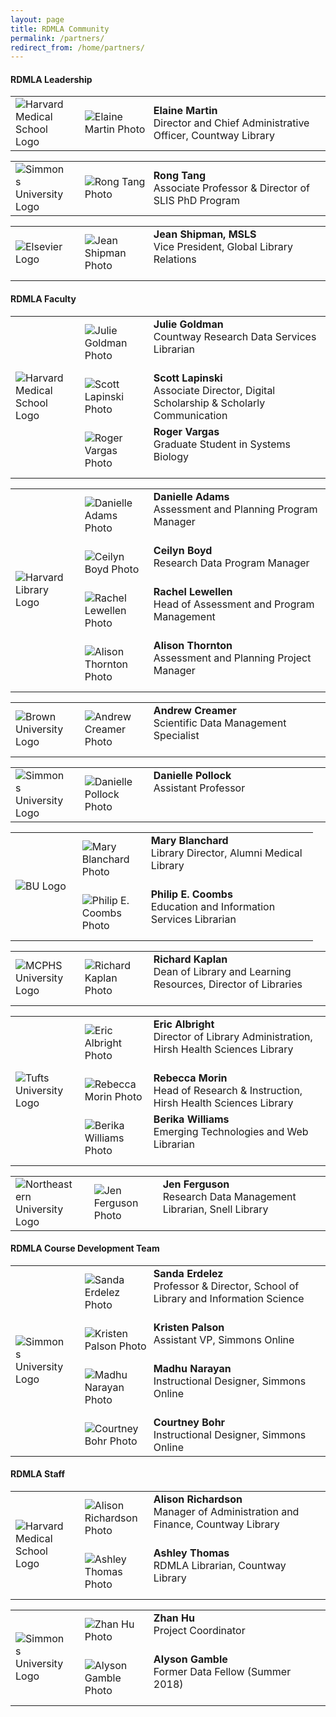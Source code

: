 ```yaml
---
layout: page
title: RDMLA Community
permalink: /partners/
redirect_from: /home/partners/
---
```


#### RDMLA Leadership

<table>
  <tr><td rowspan="1" width="20%"><img src="/images/HMS.png" alt="Harvard Medical School Logo"></td>
    <td><div style="width:100px;float:left;margin:10px"><img src="/images/Elaine-Martin.jpg" alt="Elaine Martin Photo"></div><div>     <b>Elaine Martin</b><br> Director and Chief Administrative Officer, Countway Library</div></td></tr>
</table>

<table>
<tr><td rowspan="1" width="20%"><img src="/images/simmons-college.png" alt="Simmons University Logo"></td>
    <td><div style="width:100px;float:left;margin:10px"><img src="/images/Rong-Tang.jpg" alt="Rong Tang Photo"></div><div><b>Rong       Tang</b><br> Associate Professor & Director of SLIS PhD Program</div></td></tr>
</table>

<table>
<tr><td rowspan="1" width="20%"><img src="/images/Elsevier.png" alt="Elsevier Logo"></td>
    <td><div style="width:100px;float:left;margin:10px"><img src="/images/Jean-Shipman.jpg" alt="Jean Shipman Photo"></div><div>       <b>Jean Shipman, MSLS</b><br> Vice President, Global Library Relations</div></td></tr>
</table>
 
#### RDMLA Faculty 

<table>
<tr><td rowspan="3" width="20%"><img src="/images/HMS.png" alt="Harvard Medical School Logo"></td>
 <td><div style="width:100px;float:left;margin:10px"><img src="/images/julie-goldman.jpg" alt="Julie Goldman Photo"></div><div>    <b>Julie Goldman</b><br> Countway Research Data Services Librarian</div></td></tr>
 <tr><td><div style="width:100px;float:left;margin:10px"><img src="/images/scott lapinski.png" alt="Scott Lapinski Photo"></div>    <div><b>Scott Lapinski</b><br>Associate Director, Digital Scholarship & Scholarly Communication</div></td></tr>
  <tr><td><div style="width:100px;float:left;margin:10px"><img src="/images/roger-vargas.jpg" alt="Roger Vargas Photo"></div>    <div><b>Roger Vargas</b><br>Graduate Student in Systems Biology</div></td></tr>
</table>
  
<table>
  <tr><td rowspan="4" width="20%"><img src="/images/harvard-library.png" alt="Harvard Library Logo"></td>
    <td><div style="width:100px;float:left;margin:10px"><img src="/images/danielle-adams.jpg" alt="Danielle Adams Photo"></div><div><b>Danielle Adams</b><br>Assessment and Planning Program Manager
</div></td></tr>
   <tr><td><div style="width:100px;float:left;margin:10px"><img src="/images/ceilyn-boyd.jpg" alt="Ceilyn Boyd Photo"></div><div><b>Ceilyn Boyd</b><br> Research Data Program Manager</div></td></tr>
  <tr><td><div style="width:100px;float:left;margin:10px"><img src="/images/rachel-lewellen.jpg" alt="Rachel Lewellen Photo"></div><div><b>Rachel Lewellen</b><br> Head of Assessment and Program Management
</div></td></tr>
  <tr><td><div style="width:100px;float:left;margin:10px"><img src="/images/alison-thornton.jpg" alt="Alison Thornton Photo"></div><div><b>Alison Thornton</b><br>Assessment and Planning Project Manager</div></td></tr>
</table>

<table>
  <tr><td rowspan="1" width="20%"><img src="/images/brown-logo.png" alt="Brown University Logo"></td>
    <td><div style="width:100px;float:left;margin:10px"><img src="/images/creamer-andrew.jpg" alt="Andrew Creamer Photo"></div><div><b>Andrew Creamer</b><br> Scientific Data Management Specialist</div></td></tr>
  </table>
  
<table>
  <tr><td rowspan="1" width="20%"><img src="/images/simmons-college.png" alt="Simmons University Logo"></td>
  <td><div style="width:100px;float:left;margin:10px"><img src="/images/danielle-pollock.jpg" alt="Danielle Pollock Photo"></div><div><b>Danielle Pollock</b><br>Assistant Professor</div></td></tr>
</table>

<table>
  <tr><td rowspan="3" width="20%"><img src="/images/boston-university.png" alt="BU Logo"></td>
    <td><div style="width:100px;float:left;margin:10px"><img src="/images/Blanchard-Mary.jpg" alt="Mary Blanchard Photo"></div><div><b>Mary Blanchard</b><br> Library Director, Alumni Medical Library</div></td></tr>
    <tr><td><div style="width:100px;float:left;margin:10px"><img src="/images/philip-coombs.jpg" alt="Philip E. Coombs Photo"></div><div><b>Philip E. Coombs</b><br>Education and Information Services Librarian </div></td></tr>
</table>
  
<table>
  <tr><td rowspan="1" width="20%"><img src="/images/MCPHS.png" alt="MCPHS University Logo"></td>
    <td><div style="width:100px;float:left;margin:10px"><img src="/images/Rich-Kaplan.jpg" alt="Richard Kaplan Photo"></div><div>   <b>Richard Kaplan</b><br> Dean of Library and Learning Resources, Director of Libraries</div></td></tr>
</table>

<table>
  <tr><td rowspan="3" width="20%"><img src="/images/Tufts-University.jpg" alt="Tufts University Logo"></td>
   <td><div style="width:100px;float:left;margin:10px"><img src="/images/Eric-Albright.jpg" alt="Eric Albright Photo"></div><div><b>Eric Albright</b><br> Director of Library Administration, Hirsh Health Sciences Library</div></td></tr>
   <tr><td><div style="width:100px;float:left;margin:10px"><img src="/images/rebecca-morin.jpg" alt="Rebecca Morin Photo"></div><div><b>Rebecca Morin</b><br> Head of Research & Instruction, Hirsh Health Sciences Library</div></td></tr>
   <tr><td><div style="width:100px;float:left;margin:10px"><img src="/images/berika-williams.jpg" alt="Berika Williams Photo"></div><div><b>Berika Williams</b><br> Emerging Technologies and Web Librarian</div></td></tr>
</table>
  
<table>
  <tr><td rowspan="1" width="20%"><img src="/images/neulogo.png" alt="Northeastern University Logo"></td>
    <td><div style="width:100px;float:left;margin:10px"><img src="/images/Unit 4 - Jen Ferguson.jpg" alt="Jen Ferguson Photo"></div><div><b>Jen Ferguson</b><br> Research Data Management Librarian, Snell Library</div></td></tr>
</table>
  
#### RDMLA Course Development Team

<table>
<tr><td rowspan="4" width="20%"><img src="/images/simmons-college.png" alt="Simmons University Logo"></td>
   <td><div style="width:100px;float:left;margin:10px"><img src="/images/Sanda-Erdelez.jpg" alt="Sanda Erdelez Photo"></div><div><b>Sanda Erdelez</b><br> Professor & Director, School of Library and Information Science</div></td></tr>
   <tr><td><div style="width:100px;float:left;margin:10px"><img src="/images/Kristen Palson.jpg" alt="Kristen Palson Photo"></div><div><b>Kristen Palson</b><br> Assistant VP, Simmons Online</div></td></tr>
   <tr><td><div style="width:100px;float:left;margin:10px"><img src="/images/madhu narayan.jpg" alt="Madhu Narayan Photo"></div><div><b>Madhu Narayan</b><br> Instructional Designer, Simmons Online</div></td></tr>
    <tr><td><div style="width:100px;float:left;margin:10px"><img src="/images/Courtney Bohr.jpg" alt="Courtney Bohr Photo"></div><div><b>Courtney Bohr</b><br> Instructional Designer, Simmons Online</div></td></tr>
</table>

#### RDMLA Staff

<table>
 <tr><td rowspan="2" width="20%"><img src="/images/HMS.png" alt="Harvard Medical School Logo"></td>
 <td><div style="width:100px;float:left;margin:10px"><img src="/images/Richardson-headshot.png" alt="Alison Richardson Photo"></div><div><b>Alison Richardson</b><br> Manager of Administration and Finance, Countway Library</div></td></tr>
 <tr><td><div style="width:100px;float:left;margin:10px"><img src="/images/ashley-thomas.jpg" alt="Ashley Thomas Photo"></div><div> <b>Ashley Thomas</b><br> RDMLA Librarian, Countway Library</div></td></tr>
  
<table>
 <tr><td rowspan="3" width="20%"><img src="/images/simmons-college.png" alt="Simmons University Logo"></td>
 <td><div style="width:100px;float:left;margin:10px"><img src="/images/zhan-hu.JPG" alt="Zhan Hu Photo"></div><div><b>Zhan Hu</b><br> Project Coordinator</div></td></tr>
 <tr><td><div style="width:100px;float:left;margin:10px"><img src="/images/Alyson-Gamble.png" alt="Alyson Gamble Photo"></div><div><b>Alyson Gamble</b><br> Former Data Fellow (Summer 2018)</div></td></tr>
</table>
